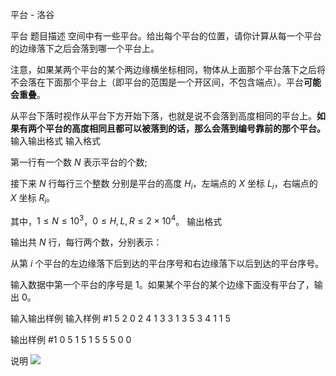 



平台 - 洛谷














平台
题目描述
空间中有一些平台。给出每个平台的位置，请你计算从每一个平台的边缘落下之后会落到哪一个平台上。

注意，如果某两个平台的某个两边缘横坐标相同，物体从上面那个平台落下之后将不会落在下面那个平台上（即平台的范围是一个开区间，不包含端点）。平台**可能会重叠**。

从平台下落时视作从平台下方开始下落，也就是说不会落到高度相同的平台上。**如果有两个平台的高度相同且都可以被落到的话，那么会落到编号靠前的那个平台。**
输入输出格式
输入格式

第一行有一个数 $N$ 表示平台的个数;

接下来 $N$ 行每行三个整数 分别是平台的高度 $H_i$，左端点的 $X$ 坐标 $L_i$，右端点的 $X$ 坐标 $R_i$。

其中，$1 \le N \le {10}^3$，$0 \le H,L,R \le 2 \times {10}^4$。
输出格式

输出共 $N$ 行，每行两个数，分别表示：

从第 $i$ 个平台的左边缘落下后到达的平台序号和右边缘落下以后到达的平台序号。

输入数据中第一个平台的序号是 $1$。如果某个平台的某个边缘下面没有平台了，输出 $0$。

输入输出样例
输入样例 #1
5
2 0 2
4 1 3
3 1 3
5 3 4
1 1 5

输出样例 #1
0 5
1 5
1 5
5 5
0 0

说明
![](https://cdn.luogu.com.cn/upload/image_hosting/qeknowf7.png)






